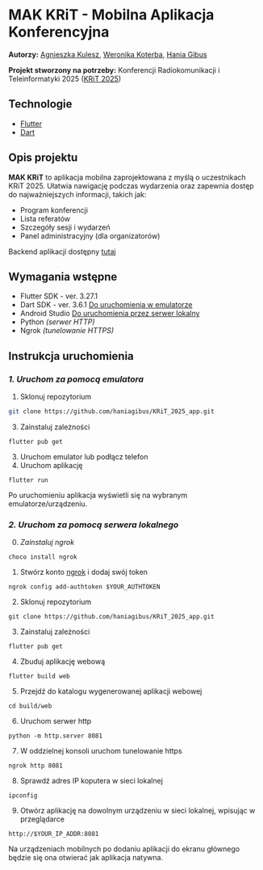 # MAK KRiT - Mobilna Aplikacja Konferencyjna 
**Autorzy:** [Agnieszka Kulesz](https://github.com/agatherat), [Weronika Koterba](https://github.com/weronikakoterba), [Hania Gibus](https://github.com/haniagibus)

**Projekt stworzony na potrzeby:** Konferencji Radiokomunikacji i Teleinformatyki 2025 ([KRiT 2025](https://krit.com.pl/#/))

## Technologie
- [Flutter](https://flutter.dev/) 
- [Dart](https://dart.dev/)

## Opis projektu
**MAK KRiT** to aplikacja mobilna zaprojektowana z myślą o uczestnikach KRiT 2025. Ułatwia nawigację podczas wydarzenia oraz zapewnia dostęp do najważniejszych informacji, takich jak:
- Program konferencji
- Lista referatów
- Szczegóły sesji i wydarzeń
- Panel administracyjny (dla organizatorów)

Backend aplikacji dostępny [tutaj](https://github.com/akulesz/KRiT_2025_api)

## Wymagania wstępne
- Flutter SDK - ver. 3.27.1
- Dart SDK - ver. 3.6.1
[Do uruchomienia w emulatorze](#1.-uruchom-za-pomocą-emulatora)
- Android Studio
[Do uruchomienia przez serwer lokalny](###2.-uruchom-za-pomocą-serwera-lokalnego)
- Python _(serwer HTTP)_
- Ngrok _(tunelowanie HTTPS)_

## Instrukcja uruchomienia
### _1. Uruchom za pomocą emulatora_
1. Sklonuj repozytorium
```bash
git clone https://github.com/haniagibus/KRiT_2025_app.git
```
3. Zainstaluj zależności
```
flutter pub get
```
3. Uruchom emulator lub podłącz telefon
4. Uruchom aplikację
```
flutter run
```

Po uruchomieniu aplikacja wyświetli się na wybranym emulatorze/urządzeniu.

### _2. Uruchom za pomocą serwera lokalnego_
0. _Zainstaluj ngrok_
```
choco install ngrok
```
1. Stwórz konto [ngrok](https://ngrok.com/) i dodaj swój token
```
ngrok config add-authtoken $YOUR_AUTHTOKEN
```
2. Sklonuj repozytorium
```
git clone https://github.com/haniagibus/KRiT_2025_app.git
```
3. Zainstaluj zależności
```
flutter pub get
```
4. Zbuduj aplikację webową
```
flutter build web
```
5. Przejdź do katalogu wygenerowanej aplikacji webowej
```
cd build/web
```
6. Uruchom serwer http
```
python -m http.server 8081
```
7. W oddzielnej konsoli uruchom tunelowanie https
```
ngrok http 8081
```
8. Sprawdź adres IP koputera w sieci lokalnej
```
ipconfig
```
9. Otwórz aplikację na dowolnym urządzeniu w sieci lokalnej, wpisując w przeglądarce
```
http://$YOUR_IP_ADDR:8081
```

Na urządzeniach mobilnych po dodaniu aplikacji do ekranu głównego będzie się ona otwierać jak aplikacja natywna.

